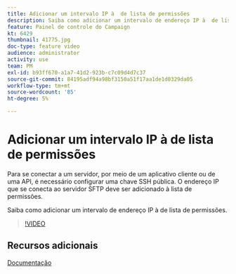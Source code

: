 ```yaml
---
title: Adicionar um intervalo IP à  de lista de permissões
description: Saiba como adicionar um intervalo de endereço IP à  de lista de permissões.
feature: Painel de controle do Campaign
kt: 6429
thumbnail: 41775.jpg
doc-type: feature video
audience: administrator
activity: use
team: PM
exl-id: b93ff670-a1a7-41d2-923b-c7c09d4d7c37
source-git-commit: 84195adf94a98bf3150a51f17aa1de1d0329da05
workflow-type: tm+mt
source-wordcount: '85'
ht-degree: 5%

---
```


# Adicionar um intervalo IP à  de lista de permissões

Para se conectar a um servidor, por meio de um aplicativo cliente ou de uma API, é necessário configurar uma chave SSH pública. O endereço IP que se conecta ao servidor SFTP deve ser adicionado à  lista de permissões.

Saiba como adicionar um intervalo de endereço IP à  de lista de permissões.

>[!VIDEO](https://video.tv.adobe.com/v/41775?quality=12)

## Recursos adicionais

[Documentação](https://experienceleague.adobe.com/docs/control-panel/using/sftp-management/ip-range-allow-listing.html?lang=en)
